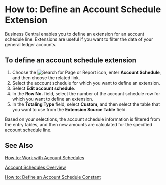 # How to: Define an Account Schedule Extension

Business Central enables you to define an extension for an account schedule line. Extensions are useful if you want to filter the data of your general ledger accounts.

 

## To define an account schedule extension 

1. Choose the ![Search for Page or Report](search-icon.png) icon, enter **Account Schedule**, and then choose the related link.
2. Select the account schedule for which you want to define an extension.
3. Select **Edit account schedule**.
4. In the **Row No.** field, select the number of the account schedule row for which you want to define an extension.
5. In the **Totaling Type** field, select **Custom**, and then select the table that you want to use from the **Extension Source Table** field.

 

Based on your selections, the account schedule information is filtered from the entry tables, and then new amounts are calculated for the specified account schedule line.

 

## See Also

[How to: Work with Account Schedules](How-to-Work-with-Account-Schedules.md)

[Account Schedules Overview](account-schedules-overview.md)

[How to: Define an Account Schedule Constant](How-to-Define-an-Account-Schedule-Constant.md)

